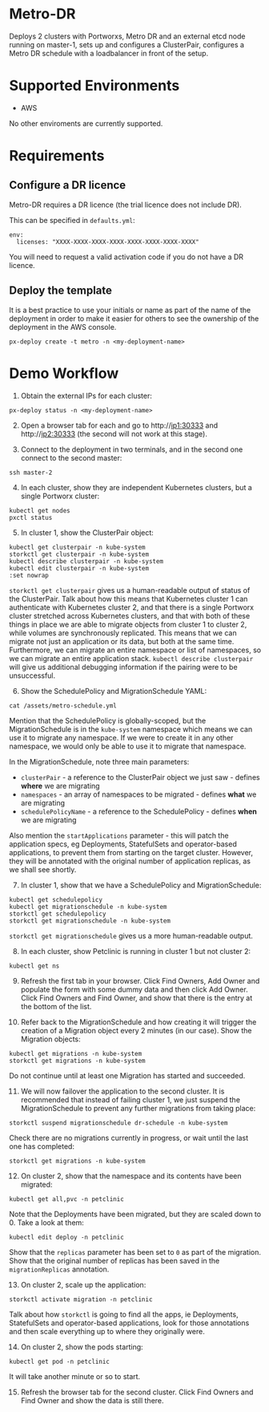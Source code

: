 <!-- If you update this, you probably also want to update the Migration and Async-DR documents -->
# Metro-DR

Deploys 2 clusters with Portworxs, Metro DR and an external etcd node running on master-1, sets up and configures a ClusterPair, configures a Metro DR schedule with a loadbalancer in front of the setup.

# Supported Environments

* AWS

No other enviroments are currently supported.

# Requirements

## Configure a DR licence

Metro-DR requires a DR licence (the trial licence does not include DR).

This can be specified in `defaults.yml`:

```
env:
  licenses: "XXXX-XXXX-XXXX-XXXX-XXXX-XXXX-XXXX-XXXX"
```

You will need to request a valid activation code if you do not have a DR licence.

## Deploy the template

It is a best practice to use your initials or name as part of the name of the deployment in order to make it easier for others to see the ownership of the deployment in the AWS console.

```
px-deploy create -t metro -n <my-deployment-name>
```

# Demo Workflow

1. Obtain the external IPs for each cluster:

```
px-deploy status -n <my-deployment-name>
```

2. Open a browser tab for each and go to http://<ip1:30333> and http://<ip2:30333> (the second will not work at this stage).

3. Connect to the deployment in two terminals, and in the second one connect to the second master:

```
ssh master-2
```

4. In each cluster, show they are independent Kubernetes clusters, but a single Portworx cluster:

```
kubectl get nodes
pxctl status
```

5. In cluster 1, show the ClusterPair object:

```
kubectl get clusterpair -n kube-system
storkctl get clusterpair -n kube-system
kubectl describe clusterpair -n kube-system
kubectl edit clusterpair -n kube-system
:set nowrap
```

`storkctl get clusterpair` gives us a human-readable output of status of the ClusterPair. Talk about how this means that Kubernetes cluster 1 can authenticate with Kubernetes cluster 2, and that there is a single Portworx cluster stretched across Kubernetes clusters, and that with both of these things in place we are able to migrate objects from cluster 1 to cluster 2, while volumes are synchronously replicated. This means that we can migrate not just an application or its data, but both at the same time. Furthermore, we can migrate an entire namespace or list of namespaces, so we can migrate an entire application stack. `kubectl describe clusterpair` will give us additional debugging information if the pairing were to be unsuccessful.

6. Show the SchedulePolicy and MigrationSchedule YAML:

```
cat /assets/metro-schedule.yml
```

Mention that the SchedulePolicy is globally-scoped, but the MigrationSchedule is in the `kube-system` namespace which means we can use it to migrate any namespace. If we were to create it in any other namespace, we would only be able to use it to migrate that namespace.

In the MigrationSchedule, note three main parameters:

* `clusterPair` - a reference to the ClusterPair object we just saw - defines **where** we are migrating
* `namespaces` - an array of namespaces to be migrated - defines **what** we are migrating
* `schedulePolicyName` - a reference to the SchedulePolicy - defines **when** we are migrating

Also mention the `startApplications` parameter - this will patch the application specs, eg Deployments, StatefulSets and operator-based applications, to prevent them from starting on the target cluster. However, they will be annotated with the original number of application replicas, as we shall see shortly.

7. In cluster 1, show that we have a SchedulePolicy and MigrationSchedule:

```
kubectl get schedulepolicy
kubectl get migrationschedule -n kube-system
storkctl get schedulepolicy
storkctl get migrationschedule -n kube-system
```

`storkctl get migrationschedule` gives us a more human-readable output.

8. In each cluster, show Petclinic is running in cluster 1 but not cluster 2:

```
kubectl get ns
```

9. Refresh the first tab in your browser. Click Find Owners, Add Owner and populate the form with some dummy data and then click Add Owner. Click Find Owners and Find Owner, and show that there is the entry at the bottom of the list.

10. Refer back to the MigrationSchedule and how creating it will trigger the creation of a Migration object every 2 minutes (in our case). Show the Migration objects:

```
kubectl get migrations -n kube-system
storkctl get migrations -n kube-system
```

Do not continue until at least one Migration has started and succeeded.

11. We will now failover the application to the second cluster. It is recommended that instead of failing cluster 1, we just suspend the MigrationSchedule to prevent any further migrations from taking place:

```
storkctl suspend migrationschedule dr-schedule -n kube-system
```

Check there are no migrations currently in progress, or wait until the last one has completed:

```
storkctl get migrations -n kube-system
```

12. On cluster 2, show that the namespace and its contents have been migrated:

```
kubectl get all,pvc -n petclinic
```

Note that the Deployments have been migrated, but they are scaled down to 0. Take a look at them:

```
kubectl edit deploy -n petclinic
```

Show that the `replicas` parameter has been set to `0` as part of the migration. Show that the original number of replicas has been saved in the `migrationReplicas` annotation.

13. On cluster 2, scale up the application:

```
storkctl activate migration -n petclinic
```

Talk about how `storkctl` is going to find all the apps, ie Deployments, StatefulSets and operator-based applications, look for those annotations and then scale everything up to where they originally were.

14. On cluster 2, show the pods starting:

```
kubectl get pod -n petclinic
```

It will take another minute or so to start.

15. Refresh the browser tab for the second cluster. Click Find Owners and Find Owner and show the data is still there.
